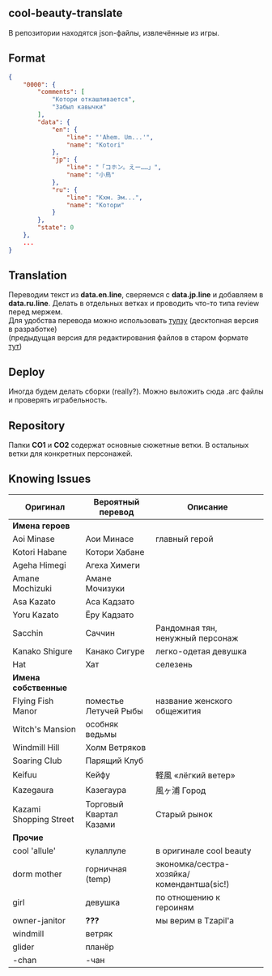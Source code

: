 ## cool-beauty-translate
В репозитории находятся json-файлы, извлечённые из игры. 
## Format
```json
{
    "0000": {
        "comments": [
        	"Котори откашливается",
        	"Забыл кавычки"
        ],
        "data": {
            "en": {
                "line": "'Ahem. Um...'",
                "name": "Kotori"
            },
            "jp": {
                "line": "「コホン。えー……」",
                "name": "小鳥"
            },
            "ru": {
                "line": "Кхм. Эм...",
                "name": "Котори"
            }
        },
        "state": 0
    },
    ...
}
```
## Translation
Переводим текст из **data.en.line**, сверяемся с **data.jp.line** и добавляем в **data.ru.line**. Делать в отдельных ветках и проводить что-то типа review перед мержем.  
Для удобства перевода можно использовать [тулзу](http://mongolrgata.github.io/mongolrgata-junkbox/trans-ws2json-v2/) (десктопная версия в разработке)  
(предыдущая версия для редактирования файлов в старом формате [тут](http://mongolrgata.github.io/mongolrgata-junkbox/trans-ws2json/))
## Deploy
Иногда будем делать сборки (really?). Можно выложить сюда .arc файлы и проверять играбельность.
## Repository
Папки **CO1** и **CO2** содержат основные сюжетные ветки. В остальных ветки для конкретных персонажей.
## Knowing Issues
| Оригинал | Вероятный перевод | Описание |
| -------- | ----------------- | -------- |
| **Имена героев** | | |
| Aoi Minase | Аои Минасе | главный герой |
| Kotori Habane | Котори Хабане | |
| Ageha Himegi | Агеха Химеги | |
| Amane Mochizuki | Амане Мочизуки | |
| Asa Kazato | Аса Кадзато | |
| Yoru Kazato | Ёру Кадзато | |
| Sacchin | Саччин | Рандомная тян, ненужный персонаж |
| Kanako Shigure | Канако Сигуре | легко-одетая девушка |
| Hat | Хат | селезень |
| **Имена собственные** | | |
| Flying Fish Manor | поместье Летучей Рыбы | название женского общежития |
| Witch's Mansion | особняк ведьмы | |
| Windmill Hill | Холм Ветряков | |
| Soaring Club | Парящий Клуб |  |
| Keifuu | Кейфу | 軽風 «лёгкий ветер» |
| Kazegaura | Казегаура | 風ヶ浦 Город |
| Kazami Shopping Street | Торговый Квартал Казами | Старый рынок |
| **Прочие** | | |
| cool 'allule' | кулаллуле | в оригинале cool beauty |
| dorm mother | горничная (temp) | экономка/сестра-хозяйка/комендантша(sic!) |
| girl | девушка | по отношению к героиням |
| owner-janitor | **???** | мы верим в Tzapil'а |
| windmill | ветряк | |
| glider | планёр | |
| -chan | -чан | |
